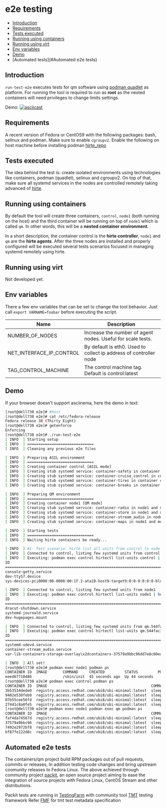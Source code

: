 # e2e testing

- [Introduction](#introduction)
- [Requirements](#requirements)
- [Tests executed](#tests-executed)
- [Running using containers](#running-using-containers)
- [Running using virt](#running-using-virt)
- [Env variables](#env-variables)
- [Demo](#demo)
- [Automated tests](#Automated e2e tests)

## Introduction

`run-test-e2e` executes tests for qm software using [podman quadlet](https://www.redhat.com/sysadmin/quadlet-podman) as platform.
For running the tool is required to run as **root** as the nested containers will need privileges to change limits settings.

Demo:
[![asciicast](https://asciinema.org/a/cwnb6RjckO7vXLUvHpbMA9fAU.svg)](https://asciinema.org/a/cwnb6RjckO7vXLUvHpbMA9fAU)

## Requirements

A recent version of Fedora or CentOS9 with the following packages: bash, selinux and podman.
Make sure to enable `cgroupv2`.
Enable the following on host machine before installing podman
[hirte_repo](https://github.com/containers/qm/blob/main/tests/e2e/ContainerFile.control#L44-L45)

## Tests executed

The idea behind the test is: create isolated environments using technologies like containers, podman (quadlet), selinux and cgroupv2. On top of that, make sure all systemd services in the nodes are controlled remotely taking advanced of [hirte](https://github.com/containers/hirte/).

## Running using containers

By default the tool will create three containers, `control`, `node1` (both running on the host) and the third container will be running on top of `node1` which is called `qm`. In other words, this will be a **nested container environment**.

In a short description, the container control is the **hirte controller**, `node1` and `qm` are the **hirte agents**. After the three nodes are installed and properly configured will be executed several tests scenarios focused in managing systemd remotely using hirte.

## Running using virt

Not developed yet.

## Env variables

There a few env variables that can be set to change the tool behavior.
Just call `export VARNAME=foobar` before executing the script.

| Name                     | Description                                                       |
| ------------------------ | ----------------------------------------------------------------- |
| NUMBER_OF_NODES          | Increase the number of agent nodes. Useful for scale tests.       |
| NET_INTERFACE_IP_CONTROL | By default is eth0. Used to collect ip address of controller node |
| TAG_CONTROL_MACHINE      | The control machine tag. Default is control:latest                |

## Demo

If your browser doesn't support asciinema, here the demo in text:

``` bash
[root@dell730 e2e]# #host
[root@dell730 e2e]# cat /etc/fedora-release
Fedora release 38 (Thirty Eight)
[root@dell730 e2e]# getenforce
Enforcing
[root@dell730 e2e]# ./run-test-e2e
[ INFO  ] Starting setup
[ INFO  ] ==============================
[ INFO  ] Cleaning any previous e2e files

[ INFO  ] Preparing ASIL environment
[ INFO  ] ==============================
[ INFO  ] Creating container control [ASIL mode]
[ INFO  ] Creating stub systemd service: container-safety in container control
[ INFO  ] Creating stub systemd service: container-cruise_control in container control
[ INFO  ] Creating stub systemd service: container-tires in container control
[ INFO  ] Creating stub systemd service: container-breaks in container control

[ INFO  ] Preparing QM environment
[ INFO  ] ==============================
[ INFO  ] Creating container node1 [QM mode]
[ INFO  ] Creating stub systemd service: container-radio in node1 and moving it to container qm inside node1
[ INFO  ] Creating stub systemd service: container-store in node1 and moving it to container qm inside node1
[ INFO  ] Creating stub systemd service: container-stream_audio in node1 and moving it to container qm inside node1
[ INFO  ] Creating stub systemd service: container-maps in node1 and moving it to container qm inside node1

[ INFO  ] Starting tests
[ INFO  ] ==============================
[ INFO  ] Waiting hirte containers be ready...

[ INFO  ] #1- Test scenario: hirte list all units from control to node (vise-versa)
[ INFO  ] Connected to control, listing few systemd units from control
[ INFO  ] Executing: podman exec control hirtectl list-units control | head -5
ID                                                                              |   ACTIVE|      SUB
====================================================================================================
console-getty.service                                                           | inactive|     dead
dev-ttyS7.device                                                                |   active|  plugged
sys-devices-pci0000:00-0000:00:1f.2-ata10-host9-target9:0:0-9:0:0:0-block-sda-sd|   active|  plugged

[ INFO  ] Connected to control, listing few systemd units from node1
[ INFO  ] Executing: podman exec control hirtectl list-units node1 | head -5
ID                                                                              |   ACTIVE|      SUB
====================================================================================================
dracut-shutdown.service                                                         |   active|   exited
systemd-journald.service                                                        |   active|  running
dev-hugepages.mount                                                             |   active|  mounted

[ INFO  ] Connected to control, listing few systemd units from qm.544fac352098
[ INFO  ] Executing: podman exec control hirtectl list-units qm.544fac352098 | head -5
ID                                                                              |   ACTIVE|      SUB
====================================================================================================
systemd-udevd.service                                                           | inactive|     dead
container-stream_audio.service                                                  |   active|  running
var-lib-containers-storage-overlay\x2dcontainers-37579a9bbc96dd7e8c60eae095876a9|   active|  mounted

[ INFO  ] All set!
[root@dell730 e2e]# podman exec node1 podman ps
CONTAINER ID  IMAGE       COMMAND     CREATED         STATUS         PORTS       NAMES
eeed67710d86              /sbin/init  45 seconds ago  Up 44 seconds              qm
[root@dell730 e2e]# podman exec control podman ps
CONTAINER ID  IMAGE                                               COMMAND         CREATED             STATUS             PORTS       NAMES
3b53534dede0  registry.access.redhat.com/ubi8/ubi-minimal:latest  sleep infinity  About a minute ago  Up About a minute              safety
9402e530feb8  registry.access.redhat.com/ubi8/ubi-minimal:latest  sleep infinity  About a minute ago  Up About a minute              cruise_control
07b55cee56fd  registry.access.redhat.com/ubi8/ubi-minimal:latest  sleep infinity  About a minute ago  Up About a minute              tires
27441c8a0fe5  registry.access.redhat.com/ubi8/ubi-minimal:latest  sleep infinity  About a minute ago  Up About a minute              breaks
[root@dell730 e2e]# podman exec node1 podman exec qm podman ps
CONTAINER ID  IMAGE                                               COMMAND         CREATED         STATUS         PORTS       NAMES
faf4da74567d  registry.access.redhat.com/ubi8/ubi-minimal:latest  sleep infinity  43 seconds ago  Up 44 seconds              radio
37579a9bbc96  registry.access.redhat.com/ubi8/ubi-minimal:latest  sleep infinity  41 seconds ago  Up 42 seconds              store
7492e2972bf8  registry.access.redhat.com/ubi8/ubi-minimal:latest  sleep infinity  40 seconds ago  Up 40 seconds              stream_audio
bf87fe122d8c  registry.access.redhat.com/ubi8/ubi-minimal:latest  sleep infinity  38 seconds ago  Up 38 seconds              maps
```

## Automated e2e tests

The containers/qm project build RPM packages out of pull requests, commits or releases,
In addition testing code changes and bring upstream coomunity releases to Fedora Linux.
The above achieved through community project [packit](https://packit.dev), an open source project aiming
to ease the integration of source projects with Fedora Linux, CentOS Stream and other distributions.

Packit tests are running in [TestingFarm](https://packit.dev/docs/testing-farm/) with
community tool [TMT](https://tmt.readthedocs.io/en/stable/) testing framework
Refer [FMF](https://fmf.readthedocs.io/en/stable) for tmt test metadata specification
